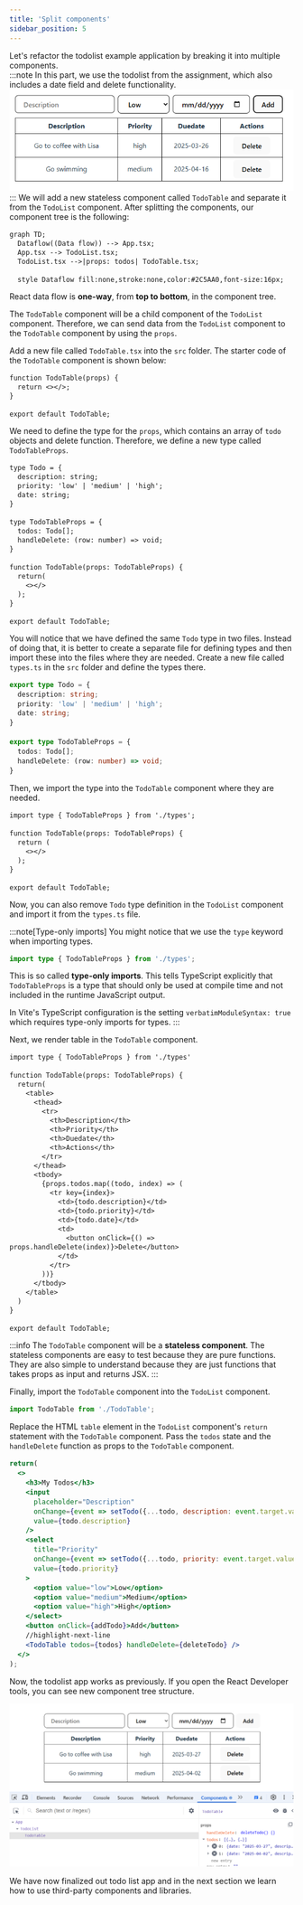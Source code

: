 ```yaml
---
title: 'Split components'
sidebar_position: 5
---
```

Let's refactor the todolist example application by breaking it into multiple components.  
:::note 
In this part, we  use the todolist from the assignment, which also includes a date field and delete functionality.
![Todolist](./img/todolist2.png)
:::
We will add a new stateless component called `TodoTable` and separate it from the `TodoList` component. After splitting the components, our component tree is the following:
```mermaid
graph TD;
  Dataflow((Data flow)) --> App.tsx;
  App.tsx --> TodoList.tsx;
  TodoList.tsx -->|props: todos| TodoTable.tsx;
  
  style Dataflow fill:none,stroke:none,color:#2C5AA0,font-size:16px;
```

React data flow is **one-way**, from **top to bottom**, in the component tree.

The `TodoTable` component will be a child component of the `TodoList` component. Therefore, we can send data from the `TodoList` component to the `TodoTable` component by using the `props`.

Add a new file called `TodoTable.tsx` into the `src` folder. The starter code of the `TodoTable` component is shown below:
```tsx title="TodoTable.tsx"
function TodoTable(props) {
  return <></>;
}

export default TodoTable;
```
We need to define the type for the `props`, which contains an array of `todo` objects and delete function. Therefore, we define a new type called `TodoTableProps`.

```tsx title="TodoTable.tsx"
type Todo = {
  description: string;
  priority: 'low' | 'medium' | 'high';
  date: string;
}

type TodoTableProps = {
  todos: Todo[];
  handleDelete: (row: number) => void;
}

function TodoTable(props: TodoTableProps) {
  return(
    <></>
  );
}

export default TodoTable;
```
You will notice that we have defined the same `Todo` type in two files. Instead of doing that, it is better to create a separate file for defining types and then import these into the files where they are needed. Create a new file called `types.ts` in the `src` folder and define the types there.

```ts title="types.ts"
export type Todo = {
  description: string;
  priority: 'low' | 'medium' | 'high';
  date: string;
}

export type TodoTableProps = {
  todos: Todo[];
  handleDelete: (row: number) => void;
}
```
Then, we import the type into the `TodoTable` component where they are needed.
```tsx title="TodoTable.tsx"
import type { TodoTableProps } from './types';

function TodoTable(props: TodoTableProps) {
  return (
    <></>
  );
}

export default TodoTable;
```
Now, you can also remove `Todo` type definition in the `TodoList` component and import it from the `types.ts` file.

:::note[Type-only imports] 
You might notice that we use the `type` keyword when importing types.
```ts
import type { TodoTableProps } from './types';
```
This is so called **type-only imports**. This tells TypeScript explicitly that `TodoTableProps` is a type that should only be used at compile time and not included in the runtime JavaScript output.

In Vite's TypeScript configuration is the setting `verbatimModuleSyntax: true` which requires type-only imports for types.
:::

Next, we render table in the `TodoTable` component.
```tsx title="TodoTable.tsx"
import type { TodoTableProps } from './types'

function TodoTable(props: TodoTableProps) {
  return(
    <table>
      <thead>
        <tr>
          <th>Description</th>
          <th>Priority</th>
          <th>Duedate</th>
          <th>Actions</th>
        </tr>
      </thead>
      <tbody>
        {props.todos.map((todo, index) => (
          <tr key={index}>
            <td>{todo.description}</td>
            <td>{todo.priority}</td>
            <td>{todo.date}</td>
            <td>
              <button onClick={() => props.handleDelete(index)}>Delete</button> 
            </td>
          </tr>
        ))}
      </tbody>
    </table>     
  )
}

export default TodoTable;
```
:::info
The `TodoTable` component will be a **stateless component**. The stateless components are easy to test because they are pure functions. They are also simple to understand because they are just functions that takes props as input and returns JSX.
:::

Finally, import the `TodoTable` component into the `TodoList` component.
```js title="TodoList.tsx"
import TodoTable from './TodoTable';
```
Replace the HTML `table` element in the `TodoList` component's `return` statement with the `TodoTable` component. Pass the `todos` state and the `handleDelete` function as props to the `TodoTable` component.
```jsx title="TodoList.tsx"
return(
  <>
    <h3>My Todos</h3>
    <input 
      placeholder="Description" 
      onChange={event => setTodo({...todo, description: event.target.value})} 
      value={todo.description} 
    />
    <select
      title="Priority"
      onChange={event => setTodo({...todo, priority: event.target.value as 'low' | 'medium' | 'high'})} 
      value={todo.priority} 
    >
      <option value="low">Low</option>
      <option value="medium">Medium</option>
      <option value="high">High</option>
    </select>
    <button onClick={addTodo}>Add</button>
    //highlight-next-line
    <TodoTable todos={todos} handleDelete={deleteTodo} />
  </>
);
```
Now, the todolist app works as previously. If you open the React Developer tools, you can see new component tree structure.

![todolist with splitted table](img/splitted_todolist.png)

We have now finalized out todo list app and in the next section we learn how to use third-party components and libraries.